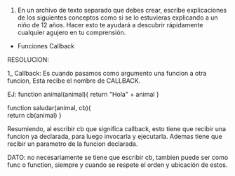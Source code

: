 
1. En un archivo de texto separado que debes crear, escribe explicaciones de los siguientes conceptos como si se lo estuvieras explicando a un niño de 12 años. Hacer esto te ayudará a descubrir rápidamente cualquier agujero en tu comprensión.

* Funciones Callback


RESOLUCION:

1_ 
  Callback: Es cuando pasamos como argumento una funcion a otra funcion, Esta recibe el nombre de CALLBACK.

  EJ:
  function animal(animal){
      return "Hola" + animal
  }
    
  function saludar(animal, cb){  
      return cb(animal)
  }   

  Resumiendo, al escribir cb que significa callback, esto tiene que recibir una funcion ya declarada, para luego invocarla y ejecutarla. Ademas tiene que recibir un parametro de la funcion declarada.

  DATO: no necesariamente se tiene que escribir cb, tambien puede ser como func o function, siempre y cuando se respete el orden y ubicación de estos.